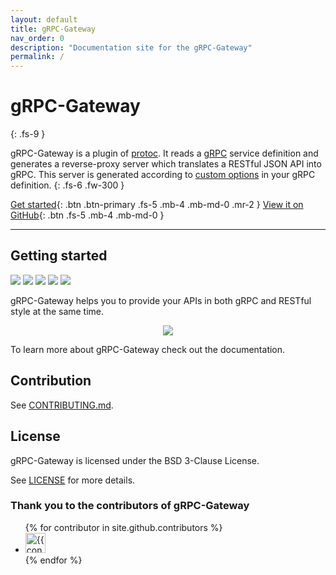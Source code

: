 ```yaml
---
layout: default
title: gRPC-Gateway
nav_order: 0
description: "Documentation site for the gRPC-Gateway"
permalink: /
---
```


# gRPC-Gateway
{: .fs-9 }

gRPC-Gateway is a plugin of [protoc](https://github.com/protocolbuffers/protobuf). It reads a [gRPC](https://grpc.io/) service definition and generates a reverse-proxy server which translates a RESTful JSON API into gRPC. This server is generated according to [custom options](https://cloud.google.com/service-infrastructure/docs/service-management/reference/rpc/google.api#http) in your gRPC definition.
{: .fs-6 .fw-300 }

[Get started](#getting-started){: .btn .btn-primary .fs-5 .mb-4 .mb-md-0 .mr-2 } [View it on GitHub](https://github.com/rbaynes/grpc-gateway){: .btn .fs-5 .mb-4 .mb-md-0 }

---

## Getting started

<a href="https://github.com/rbaynes/grpc-gateway/actions/workflows/main.yml"><img src="https://img.shields.io/github/workflow/status/rbaynes/grpc-gateway/main?color=379c9c&label=build&logo=github&logoColor=ffffff&style=flat-square"/></a>
<a href="https://app.slack.com/client/T029RQSE6/CBATURP1D"><img src="https://img.shields.io/badge/slack-grpc--gateway-379c9c?logo=slack&logoColor=ffffff&style=flat-square"/></a>
<a href="https://github.com/rbaynes/grpc-gateway/blob/main/LICENSE"><img src="https://img.shields.io/github/license/rbaynes/grpc-gateway?color=379c9c&style=flat-square"/></a>
<a href="https://github.com/rbaynes/grpc-gateway/releases"><img src="https://img.shields.io/github/v/release/rbaynes/grpc-gateway?color=379c9c&logoColor=ffffff&style=flat-square"/></a>
<a href="https://github.com/rbaynes/grpc-gateway/stargazers"><img src="https://img.shields.io/github/stars/rbaynes/grpc-gateway?color=379c9c&style=flat-square"/></a>

gRPC-Gateway helps you to provide your APIs in both gRPC and RESTful style at the same time.

<div align="center">
<img src="assets/images/architecture_introduction_diagram.svg" />
</div>

To learn more about gRPC-Gateway check out the documentation.

## Contribution

See [CONTRIBUTING.md](https://github.com/rbaynes/grpc-gateway/blob/main/CONTRIBUTING.md).

## License

gRPC-Gateway is licensed under the BSD 3-Clause License.

See [LICENSE](https://github.com/rbaynes/grpc-gateway/blob/main/LICENSE) for more details.

### Thank you to the contributors of gRPC-Gateway

<ul class="list-style-none">
{% for contributor in site.github.contributors %}
<li class="d-inline-block mr-1">
<a href="{{ contributor.html_url }}"><img src="{{ contributor.avatar_url }}" width="32" height="32" alt="{{ contributor.login }}"/></a>
</li>
{% endfor %}
</ul>
